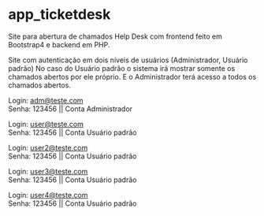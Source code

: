# app_ticketdesk
Site para abertura de chamados Help Desk com frontend feito em Bootstrap4 e backend em PHP.

Site com autenticação em dois níveis de usuários (Administrador, Usuário padrão)
No caso do Usuário padrão o sistema irá mostrar somente os chamados abertos por ele próprio.
E o Administrador terá acesso a todos os chamados abertos.

Login: adm@teste.com   
Senha: 123456    ||
Conta Administrador  


Login: user@teste.com   
Senha: 123456    ||
Conta Usuário padrão


Login: user2@teste.com   
Senha: 123456    ||
Conta Usuário padrão


Login: user3@teste.com   
Senha: 123456    ||
Conta Usuário padrão


Login: user4@teste.com   
Senha: 123456    ||
Conta Usuário padrão
